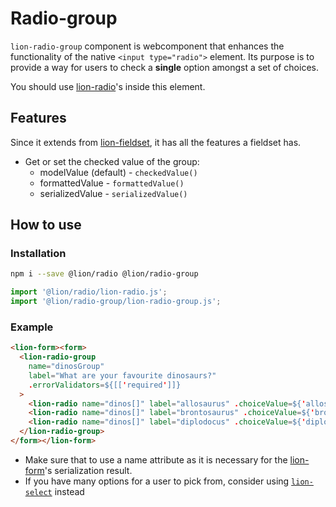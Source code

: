 # Radio-group

[//]: # 'AUTO INSERT HEADER PREPUBLISH'

`lion-radio-group` component is webcomponent that enhances the functionality of the native `<input type="radio">` element. Its purpose is to provide a way for users to check a **single** option amongst a set of choices.

You should use [lion-radio](../radio/)'s inside this element.

## Features

Since it extends from [lion-fieldset](../fieldset/), it has all the features a fieldset has.

- Get or set the checked value of the group:
  - modelValue (default) - `checkedValue()`
  - formattedValue - `formattedValue()`
  - serializedValue - `serializedValue()`

## How to use

### Installation

```sh
npm i --save @lion/radio @lion/radio-group
```

```js
import '@lion/radio/lion-radio.js';
import '@lion/radio-group/lion-radio-group.js';
```

### Example

```html
<lion-form><form>
  <lion-radio-group
    name="dinosGroup"
    label="What are your favourite dinosaurs?"
    .errorValidators=${[['required']]}
  >
    <lion-radio name="dinos[]" label="allosaurus" .choiceValue=${'allosaurus'}></lion-radio>
    <lion-radio name="dinos[]" label="brontosaurus" .choiceValue=${'brontosaurus'}></lion-radio>
    <lion-radio name="dinos[]" label="diplodocus" .choiceValue=${'diplodocus'} checked></lion-radio>
  </lion-radio-group>
</form></lion-form>
```

- Make sure that to use a name attribute as it is necessary for the [lion-form](../form)'s serialization result.
- If you have many options for a user to pick from, consider using [`lion-select`](../select) instead
